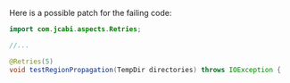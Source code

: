 Here is a possible patch for the failing code:
```java
import com.jcabi.aspects.Retries;

//...

@Retries(5)
void testRegionPropagation(TempDir directories) throws IOException {
